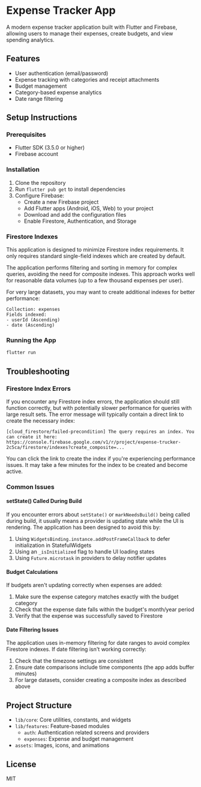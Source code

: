 # Expense Tracker App

A modern expense tracker application built with Flutter and Firebase, allowing users to manage their expenses, create budgets, and view spending analytics.

## Features

- User authentication (email/password)
- Expense tracking with categories and receipt attachments
- Budget management
- Category-based expense analytics
- Date range filtering

## Setup Instructions

### Prerequisites

- Flutter SDK (3.5.0 or higher)
- Firebase account

### Installation

1. Clone the repository
2. Run `flutter pub get` to install dependencies
3. Configure Firebase:
   - Create a new Firebase project
   - Add Flutter apps (Android, iOS, Web) to your project
   - Download and add the configuration files
   - Enable Firestore, Authentication, and Storage

### Firestore Indexes

This application is designed to minimize Firestore index requirements. It only requires standard single-field indexes which are created by default.

The application performs filtering and sorting in memory for complex queries, avoiding the need for composite indexes. This approach works well for reasonable data volumes (up to a few thousand expenses per user).

For very large datasets, you may want to create additional indexes for better performance:

```
Collection: expenses
Fields indexed:
- userId (Ascending)
- date (Ascending)
```

### Running the App

```bash
flutter run
```

## Troubleshooting

### Firestore Index Errors

If you encounter any Firestore index errors, the application should still function correctly, but with potentially slower performance for queries with large result sets. The error message will typically contain a direct link to create the necessary index:

```
[cloud_firestore/failed-precondition] The query requires an index. You can create it here: https://console.firebase.google.com/v1/r/project/expense-trucker-2c5ca/firestore/indexes?create_composite=...
```

You can click the link to create the index if you're experiencing performance issues. It may take a few minutes for the index to be created and become active.

### Common Issues

#### setState() Called During Build

If you encounter errors about `setState()` or `markNeedsBuild()` being called during build, it usually means a provider is updating state while the UI is rendering. The application has been designed to avoid this by:

1. Using `WidgetsBinding.instance.addPostFrameCallback` to defer initialization in StatefulWidgets
2. Using an `_isInitialized` flag to handle UI loading states
3. Using `Future.microtask` in providers to delay notifier updates

#### Budget Calculations

If budgets aren't updating correctly when expenses are added:

1. Make sure the expense category matches exactly with the budget category
2. Check that the expense date falls within the budget's month/year period
3. Verify that the expense was successfully saved to Firestore

#### Date Filtering Issues

The application uses in-memory filtering for date ranges to avoid complex Firestore indexes. If date filtering isn't working correctly:

1. Check that the timezone settings are consistent
2. Ensure date comparisons include time components (the app adds buffer minutes)
3. For large datasets, consider creating a composite index as described above

## Project Structure

- `lib/core`: Core utilities, constants, and widgets
- `lib/features`: Feature-based modules
  - `auth`: Authentication related screens and providers
  - `expenses`: Expense and budget management
- `assets`: Images, icons, and animations

## License

MIT
